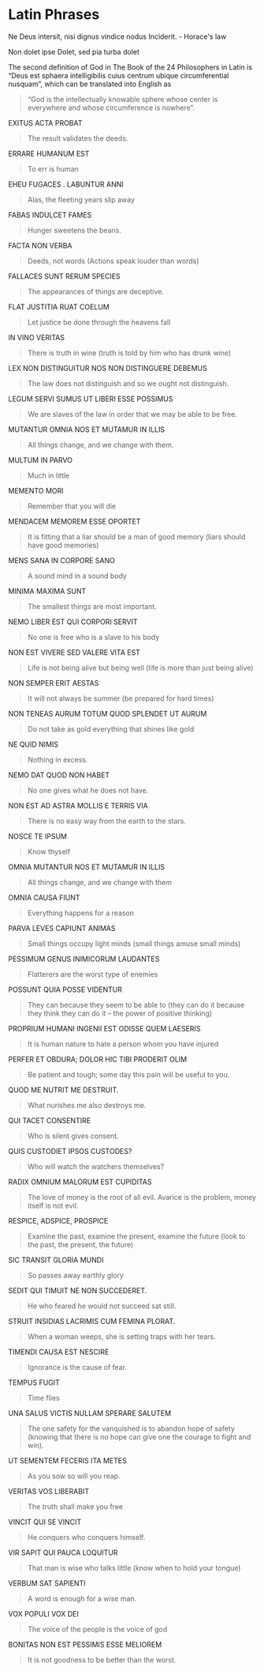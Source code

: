 # Latin Phrases


Ne Deus intersit, nisi dignus vindice nodus Inciderit. - Horace's law


Non dolet ipse Dolet, sed pia turba dolet


The second definition of God in The Book of the 24 Philosophers in Latin is 
“Deus est sphaera intelligibilis cuius centrum ubique circumferential nusquam”, which can be translated into English as 

>“God is the intellectually knowable sphere whose center is everywhere and whose circumference is nowhere”.




EXITUS ACTA PROBAT
> The result validates the deeds.

ERRARE HUMANUM EST
> To err is human

EHEU FUGACES . LABUNTUR ANNI
> Alas, the fleeting years slip away

FABAS INDULCET FAMES
> Hunger sweetens the beans.

FACTA NON VERBA
> Deeds, not words (Actions speak louder than words)

FALLACES SUNT RERUM SPECIES
> The appearances of things are deceptive.

FLAT JUSTITIA RUAT COELUM
> Let justice be done through the heavens fall

IN VINO VERITAS
> There is truth in wine
(truth is told by him who has drunk wine)

LEX NON DISTINGUITUR NOS NON DISTINGUERE DEBEMUS
> The law does not distinguish and so we ought not distinguish.

LEGUM SERVI SUMUS UT LIBERI ESSE POSSIMUS
> We are slaves of the law in order that we may be able to be free.

MUTANTUR OMNIA NOS ET MUTAMUR IN ILLIS
> All things change, and we change with them.

MULTUM IN PARVO
> Much in little

MEMENTO MORI
> Remember that you will die

MENDACEM MEMOREM ESSE OPORTET
> It is fitting that a liar should be a man of good memory
(liars should have good memories)

MENS SANA IN CORPORE SANO
> A sound mind in a sound body

MINIMA MAXIMA SUNT
> The smallest things are most important.

NEMO LIBER EST QUI CORPORI SERVIT
> No one is free who is a slave to his body

NON EST VIVERE SED VALERE VITA EST
> Life is not being alive but being well (life is more than just being alive)

NON SEMPER ERIT AESTAS
> It will not always be summer (be prepared for hard times)

NON TENEAS AURUM TOTUM QUOD SPLENDET UT AURUM
> Do not take as gold everything that shines like gold

NE QUID NIMIS
> Nothing in excess.

NEMO DAT QUOD NON HABET
> No one gives what he does not have.

NON EST AD ASTRA MOLLIS E TERRIS VIA
> There is no easy way from the earth to the stars.

NOSCE TE IPSUM
> Know thyself

OMNIA MUTANTUR NOS ET MUTAMUR IN ILLIS
> All things change, and we change with them

OMNIA CAUSA FIUNT
> Everything happens for a reason

PARVA LEVES CAPIUNT ANIMAS
> Small things occupy light minds
(small things amuse small minds)

PESSIMUM GENUS INIMICORUM LAUDANTES
> Flatterers are the worst type of enemies

POSSUNT QUIA POSSE VIDENTUR
> They can because they seem to be able to
(they can do it because they think they can do it – the power of positive thinking)

PROPRIUM HUMANI INGENII EST ODISSE QUEM LAESERIS
> It is human nature to hate a person whom you have injured

PERFER ET OBDURA; DOLOR HIC TIBI PRODERIT OLIM
> Be patient and tough; some day this pain will be useful to you.

QUOD ME NUTRIT ME DESTRUIT.
> What nurishes me also destroys me.

QUI TACET CONSENTIRE
> Who is silent gives consent.

QUIS CUSTODIET IPSOS CUSTODES?
> Who will watch the watchers themselves?

RADIX OMNIUM MALORUM EST CUPIDITAS
> The love of money is the root of all evil.
Avarice is the problem, money itself is not evil.

RESPICE, ADSPICE, PROSPICE
> Examine the past, examine the present, examine the future
(look to the past, the present, the future)

SIC TRANSIT GLORIA MUNDI
> So passes away earthly glory

SEDIT QUI TIMUIT NE NON SUCCEDERET.
> He who feared he would not succeed sat still.

STRUIT INSIDIAS LACRIMIS CUM FEMINA PLORAT.
> When a woman weeps, she is setting traps with her tears.

TIMENDI CAUSA EST NESCIRE
> Ignorance is the cause of fear.

TEMPUS FUGIT
> Time flies

UNA SALUS VICTIS NULLAM SPERARE SALUTEM
> The one safety for the vanquished is to abandon hope of safety
(knowing that there is no hope can give one the courage to fight and win).

UT SEMENTEM FECERIS ITA METES
> As you sow so will you reap.

VERITAS VOS LIBERABIT
> The truth shall make you free

VINCIT QUI SE VINCIT
> He conquers who conquers himself.

VIR SAPIT QUI PAUCA LOQUITUR
> That man is wise who talks little
(know when to hold your tongue)

VERBUM SAT SAPIENTI
> A word is enough for a wise man.

VOX POPULI VOX DEI
> The voice of the people is the voice of god

BONITAS NON EST PESSIMIS ESSE MELIOREM
> It is not goodness to be better than the worst.


